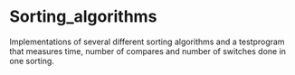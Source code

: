 # Sorting_algorithms

Implementations of several different sorting algorithms and a testprogram that measures time, number of compares and number of switches done in one sorting.
